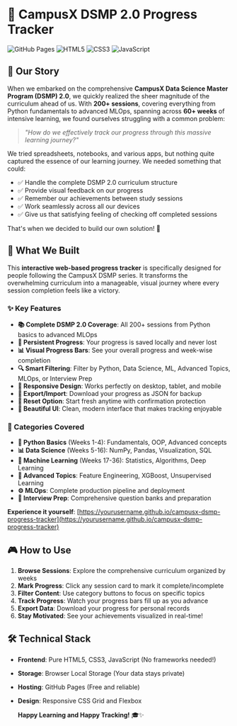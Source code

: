 # 🎯 CampusX DSMP 2.0 Progress Tracker

![GitHub Pages](https://img.shields.io/badge/GitHub%20Pages-Deployed-brightgreen)
![HTML5](https://img.shields.io/badge/HTML5-E34F26?logo=html5&logoColor=white)
![CSS3](https://img.shields.io/badge/CSS3-1572B6?logo=css3&logoColor=white)
![JavaScript](https://img.shields.io/badge/JavaScript-F7DF1E?logo=javascript&logoColor=black)

## 📖 Our Story

When we embarked on the comprehensive **CampusX Data Science Master Program (DSMP) 2.0**, we quickly realized the sheer magnitude of the curriculum ahead of us. With **200+ sessions**, covering everything from Python fundamentals to advanced MLOps, spanning across **60+ weeks** of intensive learning, we found ourselves struggling with a common problem:

> *"How do we effectively track our progress through this massive learning journey?"*

We tried spreadsheets, notebooks, and various apps, but nothing quite captured the essence of our learning journey. We needed something that could:
- ✅ Handle the complete DSMP 2.0 curriculum structure
- ✅ Provide visual feedback on our progress
- ✅ Remember our achievements between study sessions
- ✅ Work seamlessly across all our devices
- ✅ Give us that satisfying feeling of checking off completed sessions

That's when we decided to build our own solution! 🚀

## 🌟 What We Built

This **interactive web-based progress tracker** is specifically designed for people following the CampusX DSMP series. It transforms the overwhelming curriculum into a manageable, visual journey where every session completion feels like a victory.

### ✨ Key Features

- **📚 Complete DSMP 2.0 Coverage**: All 200+ sessions from Python basics to advanced MLOps
- **💾 Persistent Progress**: Your progress is saved locally and never lost
- **📊 Visual Progress Bars**: See your overall progress and week-wise completion
- **🔍 Smart Filtering**: Filter by Python, Data Science, ML, Advanced Topics, MLOps, or Interview Prep
- **📱 Responsive Design**: Works perfectly on desktop, tablet, and mobile
- **💾 Export/Import**: Download your progress as JSON for backup
- **🔄 Reset Option**: Start fresh anytime with confirmation protection
- **🎨 Beautiful UI**: Clean, modern interface that makes tracking enjoyable

### 🎯 Categories Covered

- **🐍 Python Basics** (Weeks 1-4): Fundamentals, OOP, Advanced concepts
- **📊 Data Science** (Weeks 5-16): NumPy, Pandas, Visualization, SQL
- **🤖 Machine Learning** (Weeks 17-36): Statistics, Algorithms, Deep Learning
- **🚀 Advanced Topics**: Feature Engineering, XGBoost, Unsupervised Learning
- **⚙️ MLOps**: Complete production pipeline and deployment
- **💼 Interview Prep**: Comprehensive question banks and preparation



**Experience it yourself**: [https://yourusername.github.io/campusx-dsmp-progress-tracker](https://yourusername.github.io/campusx-dsmp-progress-tracker)

## 🎮 How to Use

1. **Browse Sessions**: Explore the comprehensive curriculum organized by weeks
2. **Mark Progress**: Click any session card to mark it complete/incomplete
3. **Filter Content**: Use category buttons to focus on specific topics
4. **Track Progress**: Watch your progress bars fill up as you advance
5. **Export Data**: Download your progress for personal records
6. **Stay Motivated**: See your achievements visualized in real-time!

## 🛠️ Technical Stack

- **Frontend**: Pure HTML5, CSS3, JavaScript (No frameworks needed!)
- **Storage**: Browser Local Storage (Your data stays private)
- **Hosting**: GitHub Pages (Free and reliable)
- **Design**: Responsive CSS Grid and Flexbox

  **Happy Learning and Happy Tracking!** 🎓✨


